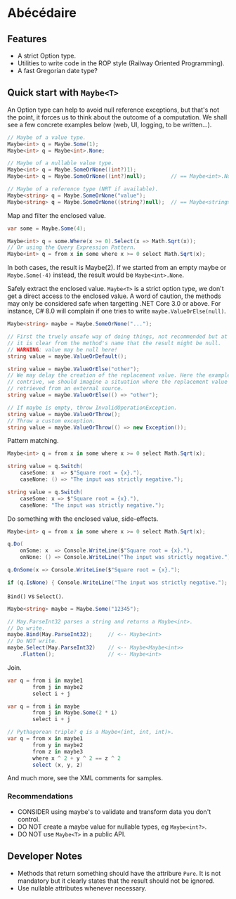 # Abécédaire

Features
--------

- A strict Option type.
- Utilities to write code in the ROP style (Railway Oriented Programming).
- A fast Gregorian date type?

Quick start with `Maybe<T>`
---------------------------

An Option type can help to avoid null reference exceptions, but that's not the
point, it forces us to think about the outcome of a computation. We shall see
a few concrete examples below (web, UI, logging, to be written...).

```csharp
// Maybe of a value type.
Maybe<int> q = Maybe.Some(1);
Maybe<int> q = Maybe<int>.None;

// Maybe of a nullable value type.
Maybe<int> q = Maybe.SomeOrNone((int?)1);
Maybe<int> q = Maybe.SomeOrNone((int?)null);        // == Maybe<int>.None

// Maybe of a reference type (NRT if available).
Maybe<string> q = Maybe.SomeOrNone("value");
Maybe<string> q = Maybe.SomeOrNone((string?)null);  // == Maybe<string>.None
```

Map and filter the enclosed value.
```csharp
var some = Maybe.Some(4);

Maybe<int> q = some.Where(x >= 0).Select(x => Math.Sqrt(x));
// Or using the Query Expression Pattern.
Maybe<int> q = from x in some where x >= 0 select Math.Sqrt(x);
```
In both cases, the result is Maybe(2).
If we started from an empty maybe or `Maybe.Some(-4)` instead, the result
would be `Maybe<int>.None`.

Safely extract the enclosed value. `Maybe<T>` is a strict option type, we don't
get a direct access to the enclosed value.
A word of caution, the methods may only be considered safe when targetting
.NET Core 3.0 or above. For instance, C# 8.0 will complain if one tries to
write `maybe.ValueOrElse(null)`.
```csharp
Maybe<string> maybe = Maybe.SomeOrNone("...");

// First the truely unsafe way of doing things, not recommended but at least
// it is clear from the method's name that the result might be null.
// WARNING: value may be null here!
string value = maybe.ValueOrDefault();

string value = maybe.ValueOrElse("other");
// We may delay the creation of the replacement value. Here the example is a bit
// contrive, we should imagine a situation where the replacement value is
// retrieved from an external source.
string value = maybe.ValueOrElse(() => "other");

// If maybe is empty, throw InvalidOperationException.
string value = maybe.ValueOrThrow();
// Throw a custom exception.
string value = maybe.ValueOrThrow(() => new Exception());
```

Pattern matching.
```csharp
Maybe<int> q = from x in some where x >= 0 select Math.Sqrt(x);

string value = q.Switch(
    caseSome: x  => $"Square root = {x}."),
    caseNone: () => "The input was strictly negative.");

string value = q.Switch(
    caseSome: x => $"Square root = {x}."),
    caseNone: "The input was strictly negative.");
```

Do something with the enclosed value, side-effects.
```csharp
Maybe<int> q = from x in some where x >= 0 select Math.Sqrt(x);

q.Do(
    onSome: x  => Console.WriteLine($"Square root = {x}."),
    onNone: () => Console.WriteLine("The input was strictly negative."));

q.OnSome(x => Console.WriteLine($"Square root = {x}.");

if (q.IsNone) { Console.WriteLine("The input was strictly negative."); }
```

`Bind()` vs `Select()`.
```csharp
Maybe<string> maybe = Maybe.Some("12345");

// May.ParseInt32 parses a string and returns a Maybe<int>.
// Do write.
maybe.Bind(May.ParseInt32);     // <-- Maybe<int>
// Do NOT write.
maybe.Select(May.ParseInt32)    // <-- Maybe<Maybe<int>>
    .Flatten();                 // <-- Maybe<int>
```

Join.
```csharp
var q = from i in maybe1
        from j in maybe2
        select i + j

var q = from i in maybe
        from j in Maybe.Some(2 * i)
        select i + j

// Pythagorean triple? q is a Maybe<(int, int, int)>.
var q = from x in maybe1
        from y in maybe2
        from z in maybe3
        where x ^ 2 + y ^ 2 == z ^ 2
        select (x, y, z)
```

And much more, see the XML comments for samples.

### Recommendations

- CONSIDER using maybe's to validate and transform data you don't control.
- DO NOT create a maybe value for nullable types, eg `Maybe<int?>`.
- DO NOT use `Maybe<T>` in a public API.

Developer Notes
---------------

- Methods that return something should have the attribure `Pure`. It is not
  mandatory but it clearly states that the result should not be ignored.
- Use nullable attributes whenever necessary.
